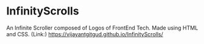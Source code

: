 # InfinityScrolls
An Infinite Scroller composed of Logos of FrontEnd Tech. Made using HTML and CSS.
(Link:) https://vijayantgitgud.github.io/InfinityScrolls/
